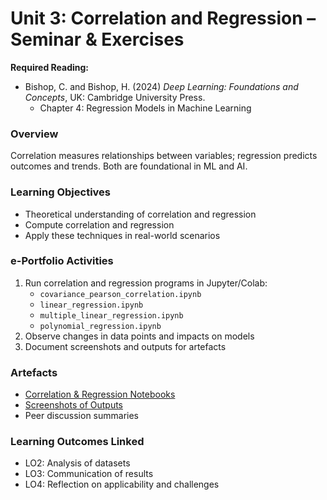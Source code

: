 # Unit 3: Correlation and Regression – Seminar & Exercises

**Required Reading:**  
- Bishop, C. and Bishop, H. (2024) *Deep Learning: Foundations and Concepts*, UK: Cambridge University Press.  
  - Chapter 4: Regression Models in Machine Learning  

### Overview
Correlation measures relationships between variables; regression predicts outcomes and trends. Both are foundational in ML and AI.

### Learning Objectives
- Theoretical understanding of correlation and regression  
- Compute correlation and regression  
- Apply these techniques in real-world scenarios  

### e-Portfolio Activities
1. Run correlation and regression programs in Jupyter/Colab:  
   - `covariance_pearson_correlation.ipynb`  
   - `linear_regression.ipynb`  
   - `multiple_linear_regression.ipynb`  
   - `polynomial_regression.ipynb`  
2. Observe changes in data points and impacts on models  
3. Document screenshots and outputs for artefacts

### Artefacts
- [Correlation & Regression Notebooks](../../artefactss/correlation_regression_notebooks.ipynb)  
- [Screenshots of Outputs](../../artefactss/correlation_regression_screenshots.png)  
- Peer discussion summaries

### Learning Outcomes Linked
- LO2: Analysis of datasets  
- LO3: Communication of results  
- LO4: Reflection on applicability and challenges
